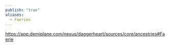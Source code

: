 ```yaml
---
publish: "true"
aliases:
  - Faeries
---
```

https://app.demiplane.com/nexus/daggerheart/sources/core/ancestries#Faerie